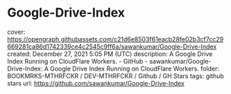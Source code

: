 # Google-Drive-Index

cover: https://opengraph.githubassets.com/c21d6e8503f61eacb28fe02b3cf7cc29669281ca86d1742339ce4c2545c9ff6a/sawankumar/Google-Drive-Index
created: December 27, 2021 5:05 PM (UTC)
description: A Google Drive Index Running on CloudFlare Workers. - GitHub - sawankumar/Google-Drive-Index: A Google Drive Index Running on CloudFlare Workers.
folder: BOOKMRKS-MTHRFCKR / DEV-MTHRFCKR / Github / GH Stars
tags: github stars
url: https://github.com/sawankumar/Google-Drive-Index